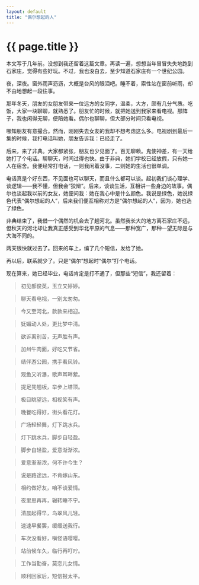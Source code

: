 ```yaml
---
layout: default
title: "偶尔想起的人"
---
```


# {{ page.title }}

本文写于几年前。没想到我还留着这篇文章。再读一遍，想想当年冒冒失失地跑到石家庄，觉得有些好玩。不过，我也没白去，至少知道石家庄有一个世纪公园。



夜，深夜。窗外雨声沥沥，大概是台风的眼泪吧。睡不着，索性站在窗前听雨，却不由地想起一段往事。  
   
那年冬天，朋友的女朋友带来一位远方的女同学，温柔，大方，颇有几分气质。吃饭，大家一块聊聊，就熟悉了。朋友忙的时候，就把她送到我家来看电视。那阵子，我也闲得无聊，便陪她看。偶尔也聊聊，但大部分时间只看电视。  
   
哪知朋友有意撮合。然而，刚刚失去女友的我却不想考虑这么多。电视剧到最后一集的时候，我打电话叫她，朋友告诉我：已经走了。  
   
后来，来了非典。大家都紧张，朋友也少见面了。百无聊赖。鬼使神差，有一天给她打了个电话。聊聊天，时间过得也快。由于非典，她们学校已经放假，只有她一人在宿舍。我便经常打电话，一则我闲着没事，二则她的生活也很单调。

电话真是个好东西，不见面也可以聊天，而且什么都可以谈。起初我们谈心理学、谈逻辑——我不懂，但我会“狡辩”。后来，谈谈生活，互相讲一些身边的故事。偶尔也谈起我以前的女友，她便问我：她在我心中是什么颜色。我说是绿色，她说绿色代表“偶尔想起的人”，后来我们便互相称对方是“偶尔想起的人”，因为，她也选了绿色。  
   
非典结束了，我借一个偶然的机会去了趟河北。虽然我长大的地方离石家庄不远，但秋天的河北却让我真正感受到华北平原的气息——那种宽广，那种一望无际是与大海不同的。  
   
两天很快就过去了。回来的车上，编了几个短信，发给了她。  
   
再以后，联系就少了。只是“偶尔”想起时“偶尔”打个电话。  

现在算来，她已经毕业，电话肯定是打不通了，但那些“短信”，我还留着：  


>初见郝俊英，玉立又婷婷。

>聊天看电视，一别太匆匆。

>今又至河北，款款来相迎。

>妩媚动人处，更比梦中清。

>欲诉离别苦，无声胜有声。

>加州牛肉面，好吃又节省。

>结伴游公园，携手看风铃。

>观鱼又听瀑，歌声耳畔萦。

>提足凳翘板，举步上塔顶。

>极目眺望远，相视笑有声。

>晚餐吃得好，街头看花灯。

>广场轻轻舞，灯下跳水兵。

>灯下跳水兵，脚步自轻盈。

>脚步自轻盈，爱意渐渐浓。

>爱意渐渐浓，何不许今生？

>说是路途远，不肯嫁山东。

>相约做好友，咱不谈爱情。

>夜里思再再，辗转睡不宁。

>清晨起得早，鸟翠风儿轻。

>速速早餐罢，缓缓送我行。

>车次没看好，嗔怪语嘤嘤。

>站前候车久，临行再叮咛。

>工作当勤奋，莫恋儿女情。

>顺利回家后，短信报太平。
